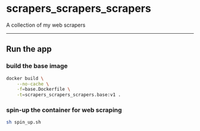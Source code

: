 
# scrapers_scrapers_scrapers

A collection of my web scrapers

---

## Run the app

### build the base image

```sh
docker build \
    --no-cache \
    -f=base.Dockerfile \
    -t=scrapers_scrapers_scrapers.base:v1 .
```

### spin-up the container for web scraping

```sh
sh spin_up.sh
```
